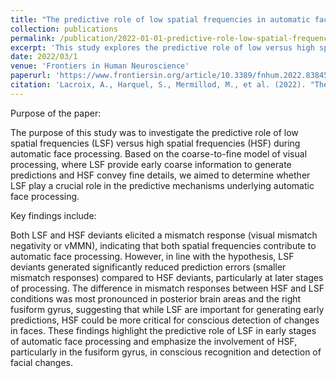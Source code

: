 ```yaml
---
title: "The predictive role of low spatial frequencies in automatic face processing: A visual mismatch negativity investigation"
collection: publications
permalink: /publication/2022-01-01-predictive-role-low-spatial-frequencies
excerpt: 'This study explores the predictive role of low versus high spatial frequencies in automatic face processing. Using a visual mismatch negativity (vMMN) paradigm, the research shows that low spatial frequencies (LSF) are crucial in early face processing, generating fewer prediction errors than high spatial frequencies (HSF). The findings suggest that while both LSF and HSF contribute to face processing, HSF plays a more significant role in detecting changes in faces at later stages, particularly in the fusiform gyrus.'
date: 2022/03/1
venue: 'Frontiers in Human Neuroscience'
paperurl: 'https://www.frontiersin.org/article/10.3389/fnhum.2022.838454'
citation: 'Lacroix, A., Harquel, S., Mermillod, M., et al. (2022). "The predictive role of low spatial frequencies in automatic face processing." <i>Frontiers in Human Neuroscience</i>.'
---
```


Purpose of the paper:  

The purpose of this study was to investigate the predictive role of low spatial frequencies (LSF) versus high spatial frequencies (HSF) during automatic face processing. Based on the coarse-to-fine model of visual processing, where LSF provide early coarse information to generate predictions and HSF convey fine details, we aimed to determine whether LSF play a crucial role in the predictive mechanisms underlying automatic face processing.

Key findings include:  

Both LSF and HSF deviants elicited a mismatch response (visual mismatch negativity or vMMN), indicating that both spatial frequencies contribute to automatic face processing.
However, in line with the hypothesis, LSF deviants generated significantly reduced prediction errors (smaller mismatch responses) compared to HSF deviants, particularly at later stages of processing.
The difference in mismatch responses between HSF and LSF conditions was most pronounced in posterior brain areas and the right fusiform gyrus, suggesting that while LSF are important for generating early predictions, HSF could be more critical for conscious detection of changes in faces.
These findings highlight the predictive role of LSF in early stages of automatic face processing and emphasize the involvement of HSF, particularly in the fusiform gyrus, in conscious recognition and detection of facial changes.